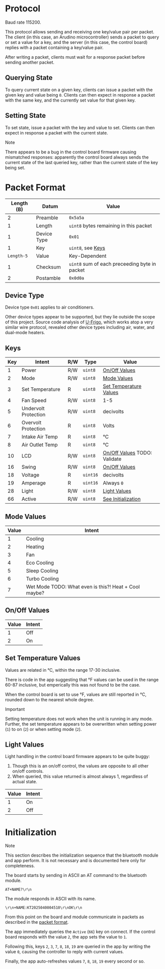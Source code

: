 # Protocol

Baud rate 115200.

This protocol allows sending and receiving one key/value pair per packet. The client (in this case, an Arudino microcontroller) sends a packet to query or set a value for a key, and the server (in this case, the control board) replies with a packet containing a key/value pair.

After writing a packet, clients must wait for a response packet before sending another packet.

## Querying State

To query current state on a given key, clients can issue a packet with the given key and value being `0`. Clients can then expect in response a packet with the same key, and the currently set value for that given key.

## Setting State

To set state, issue a packet with the key and value to set. Clients can then expect in response a packet with the current state.

> [!NOTE]
> There appears to be a bug in the control board firmware causing mismatched responses: apparently the control board always sends the current state of the last queried key, rather than the current state of the key being set.

# Packet Format

| Length (B) | Datum       | Value                                         |
| ---------- | ----------- | --------------------------------------------- |
| 2          | Preamble    | `0x5a5a`                                      |
| 1          | Length      | `uint8` bytes remaining in this packet        |
| 1          | Device Type | `0x01`                                        |
| 1          | Key         | `uint8`, see [Keys](#keys)                    |
| `Length-5` | Value       | Key-Dependent                                 |
| 1          | Checksum    | `uint8` sum of each preceeding byte in packet |
| 2          | Postamble   | `0x0d0a`                                      |

## Device Type

Device type `0x01` applies to air conditioners.

Other device types appear to be supported, but they lie outside the scope of this project. Source code analysis of [U-Frigo](https://play.google.com/store/apps/details?id=com.kingcontech.ufrigo&hl=en_US), which works atop a very similar wire protocol, revealed other device types including air, water, and dual-mode heaters.

## Keys

| Key | Intent               | R/W | Type     | Value                                             |
| --- | -------------------- | --- | -------- | ------------------------------------------------- |
| 1   | Power                | R/W | `uint8`  | [On/Off Values](#onoff-values)                    |
| 2   | Mode                 | R/W | `uint8`  | [Mode Values](#runmode-values)                    |
| 3   | Set Temperature      | R   | `uint8`  | [Set Temperature Values](#set-temperature-values) |
| 4   | Fan Speed            | R/W | `uint8`  | 1-5                                               |
| 5   | Undervolt Protection | R/W | `uint8`  | decivolts                                         |
| 6   | Overvolt Protection  | R   | `uint8`  | Volts                                             |
| 7   | Intake Air Temp      | R   | `uint8`  | °C                                                |
| 8   | Air Outlet Temp      | R   | `uint8`  | °C                                                |
| 10  | LCD                  | R/W | `uint8`  | [On/Off Values](#onoff-values) TODO: Validate     |
| 16  | Swing                | R/W | `uint8`  | [On/Off Values](#onoff-values)                    |
| 18  | Voltage              | R   | `uint16` | decivolts                                         |
| 19  | Amperage             | R   | `uint16` | Always `0`                                        |
| 28  | Light                | R/W | `uint8`  | [Light Values](#light-values)                     |
| 66  | Active               | R/W | `uint8`  | [See Initialization](#initialization)             |

## Mode Values

| Value | Intent                                                |
| ----- | ----------------------------------------------------- |
| 1     | Cooling                                               |
| 2     | Heating                                               |
| 3     | Fan                                                   |
| 4     | Eco Cooling                                           |
| 5     | Sleep Cooling                                         |
| 6     | Turbo Cooling                                         |
| 7     | Wet Mode TODO: What even is this?! Heat + Cool maybe? |

## On/Off Values

| Value | Intent |
| ----- | ------ |
| 1     | Off    |
| 2     | On     |

## Set Temperature Values

Values are related in °C, within the range 17-30 inclusive.

There is code in the app suggesting that °F values can be used in the range 60-87 inclusive, but emperically this was not found to be the case.

When the control board is set to use °F, values are still reported in °C, rounded down to the nearest whole degree.

> [!IMPORTANT]
> Setting temperature does not work when the unit is running in any mode. Further, the set temperature appears to be overwritten when setting power (`1`) to on (`2`) or when setting mode (`2`).

## Light Values

Light handling in the control board firmware appears to be quite buggy:

1. Though this is an on/off control, the values are opposite to all other on/off controls.
1. When queried, this value returned is almost always 1, regardless of actual state.

| Value | Intent |
| ----- | ------ |
| 1     | On     |
| 2     | Off    |

# Initialization

> [!NOTE]
> This section describes the initialization sequence that the bluetooth module and app perform. It is not necessary and is documented here only for completeness.

The board starts by sending in ASCII an AT command to the bluetooth module.

```
AT+NAME?\r\n
```

The module responds in ASCII with its name.

```
\r\n+NAME:KT2025040004510\r\nOK\r\n
```

From this point on the board and module communicate in packets as described in the [packet format](#packet-format).

The app immediately queries the `Active` (`66`) key on connect. If the control board responds with the value `2`, the app sets the value to `1`.

Following this, keys `2`, `3`, `7`, `8`, `18`, `19` are queried in the app by writing the value `0`, causing the controller to reply with current values.

Finally, the app auto-refreshes values `7`, `8`, `18`, `19` every second or so.
